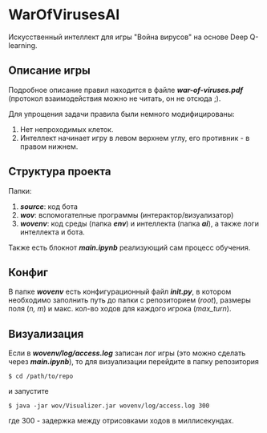 # WarOfVirusesAI
Искусственный интеллект для игры "Война вирусов" на основе Deep Q-learning.
## Описание игры
Подробное описание правил находится в файле *__war-of-viruses.pdf__*     (протокол взаимодействия можно не читать, он не отсюда ;). 

Для упрощения задачи правила были немного модифицированы:
1. Нет непроходимых клеток.
2. Интеллект начинает игру в левом верхнем углу, его противник - в правом нижнем.

## Структура проекта
Папки:
1. *__source__*: код бота
2. *__wov__*: вспомогателные программы (интерактор/визуализатор)
3. *__wovenv__*: код среды (папка *__env__*) и интеллекта (папка *__ai__*), а также логи интеллекта и бота.

Также есть блокнот *__main.ipynb__* реализующий сам процесс обучения.

## Конфиг
В папке *__wovenv__* есть конфигурационный файл *__init.py__*, в котором необходимо заполнить путь до папки с репозиторием (*root*), размеры поля (*n, m*) и макс. кол-во ходов для каждого игрока (*max_turn*).

## Визуализация
Если в *__wovenv/log/access.log__* записан лог игры (это можно сделать через *__main.ipynb__*), то для визуализации перейдите в папку репозитория
    
```console
$ cd /path/to/repo
```

и запустите

```console
$ java -jar wov/Visualizer.jar wovenv/log/access.log 300
```

где 300 - задержка между отрисовками ходов в миллисекундах.